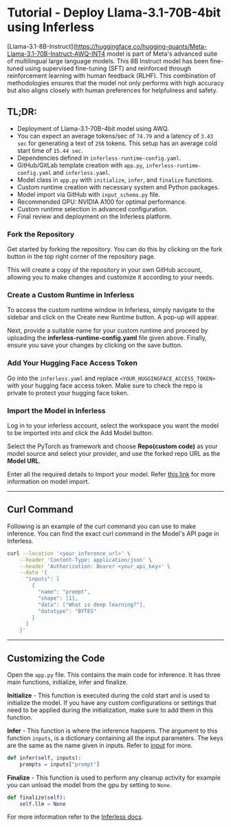 # Tutorial - Deploy Llama-3.1-70B-4bit using Inferless
[Llama-3.1-8B-Instruct](https://huggingface.co/hugging-quants/Meta-Llama-3.1-70B-Instruct-AWQ-INT4  model is part of Meta's advanced suite of multilingual large language models. This 8B Instruct model has been fine-tuned using supervised fine-tuning (SFT) and reinforced through reinforcement learning with human feedback (RLHF). This combination of methodologies ensures that the model not only performs with high accuracy but also aligns closely with human preferences for helpfulness and safety.

## TL;DR:
- Deployment of Llama-3.1-70B-4bit model using AWQ.
- You can expect an average tokens/sec of `74.79` and a latency of `3.43 sec` for generating a text of `256` tokens. This setup has an average cold start time of `15.44 sec`.
- Dependencies defined in `inferless-runtime-config.yaml`.
- GitHub/GitLab template creation with `app.py`, `inferless-runtime-config.yaml` and `inferless.yaml`.
- Model class in `app.py` with `initialize`, `infer`, and `finalize` functions.
- Custom runtime creation with necessary system and Python packages.
- Model import via GitHub with `input_schema.py` file.
- Recommended GPU: NVIDIA A100 for optimal performance.
- Custom runtime selection in advanced configuration.
- Final review and deployment on the Inferless platform.

### Fork the Repository
Get started by forking the repository. You can do this by clicking on the fork button in the top right corner of the repository page.

This will create a copy of the repository in your own GitHub account, allowing you to make changes and customize it according to your needs.

### Create a Custom Runtime in Inferless
To access the custom runtime window in Inferless, simply navigate to the sidebar and click on the Create new Runtime button. A pop-up will appear.

Next, provide a suitable name for your custom runtime and proceed by uploading the **inferless-runtime-config.yaml** file given above. Finally, ensure you save your changes by clicking on the save button.

### Add Your Hugging Face Access Token
Go into the `inferless.yaml` and replace `<YOUR_HUGGINGFACE_ACCESS_TOKEN>` with your hugging face access token. Make sure to check the repo is private to protect your hugging face token.

### Import the Model in Inferless
Log in to your inferless account, select the workspace you want the model to be imported into and click the Add Model button.

Select the PyTorch as framework and choose **Repo(custom code)** as your model source and select your provider, and use the forked repo URL as the **Model URL**.

Enter all the required details to Import your model. Refer [this link](https://docs.inferless.com/integrations/git-custom-code/git--custom-code) for more information on model import.

---
## Curl Command
Following is an example of the curl command you can use to make inference. You can find the exact curl command in the Model's API page in Inferless.
```bash
curl --location '<your_inference_url>' \
    --header 'Content-Type: application/json' \
    --header 'Authorization: Bearer <your_api_key>' \
    --data '{
      "inputs": [
        {
          "name": "prompt",
          "shape": [1],
          "data": ["What is deep learning?"],
          "datatype": "BYTES"
        }
      ]
    }'
```

---
## Customizing the Code
Open the `app.py` file. This contains the main code for inference. It has three main functions, initialize, infer and finalize.

**Initialize** -  This function is executed during the cold start and is used to initialize the model. If you have any custom configurations or settings that need to be applied during the initialization, make sure to add them in this function.

**Infer** - This function is where the inference happens. The argument to this function `inputs`, is a dictionary containing all the input parameters. The keys are the same as the name given in inputs. Refer to [input](https://docs.inferless.com/model-import/input-output-schema) for more.

```python
def infer(self, inputs):
    prompts = inputs["prompt"]
```

**Finalize** - This function is used to perform any cleanup activity for example you can unload the model from the gpu by setting to `None`.
```python
def finalize(self):
    self.llm = None
```


For more information refer to the [Inferless docs](https://docs.inferless.com/).
